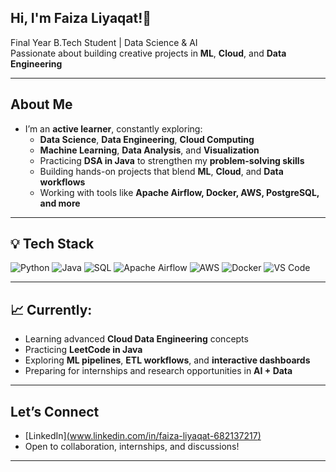 ## Hi, I'm Faiza Liyaqat!👋



Final Year B.Tech Student | Data Science & AI  
Passionate about building creative projects in **ML**, **Cloud**, and **Data Engineering**

---

## About Me

- I’m an **active learner**, constantly exploring:
  - **Data Science**, **Data Engineering**, **Cloud Computing**
  - **Machine Learning**, **Data Analysis**, and **Visualization**
  -  Practicing **DSA in Java** to strengthen my **problem-solving skills**
  - Building hands-on projects that blend **ML**, **Cloud**, and **Data workflows**
  - Working with tools like **Apache Airflow, Docker, AWS, PostgreSQL, and more**

---

## 💡 Tech Stack

![Python](https://img.shields.io/badge/-Python-3776AB?style=flat-square&logo=python&logoColor=white)
![Java](https://img.shields.io/badge/-Java-007396?style=flat-square&logo=java&logoColor=white)
![SQL](https://img.shields.io/badge/-SQL-4479A1?style=flat-square&logo=postgresql&logoColor=white)
![Apache Airflow](https://img.shields.io/badge/-Airflow-017CEE?style=flat-square&logo=apache-airflow&logoColor=white)
![AWS](https://img.shields.io/badge/-AWS-232F3E?style=flat-square&logo=amazon-aws&logoColor=white)
![Docker](https://img.shields.io/badge/-Docker-2496ED?style=flat-square&logo=docker&logoColor=white)
![VS Code](https://img.shields.io/badge/-VS%20Code-007ACC?style=flat-square&logo=visual-studio-code&logoColor=white)

---

## 📈 Currently:
- Learning advanced **Cloud Data Engineering** concepts
- Practicing **LeetCode in Java**
- Exploring **ML pipelines**, **ETL workflows**, and **interactive dashboards**
- Preparing for internships and research opportunities in **AI + Data**

---

## Let’s Connect

- [LinkedIn][(www.linkedin.com/in/faiza-liyaqat-682137217)](https://www.linkedin.com/in/faiza-liyaqat-682137217/)
- Open to collaboration, internships, and discussions!

---

